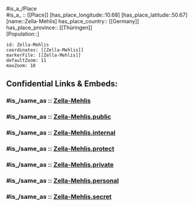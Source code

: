 ﻿---
confidential: public
isDeleted: false
location:
- 50.67
- 10.68
mapmarker: city
mapzoom:
- 7
- 12
SpocWebEntityId: 35805
tags:
- geo/City
type: City
---

#is_a_/Place  
#is_a_ :: [[Place]] 
[has_place_longitude::10.68] 
[has_place_latitude::50.67] 
[name::Zella-Mehlis] 
has_place_country:: [[Germany]]  
has_place_province:: [[Thüringen]]  
[Population::] 



```leaflet
id: Zella-Mehlis
coordinates: [[Zella-Mehlis]] 
markerFile: [[Zella-Mehlis]] 
defaultZoom: 11 
maxZoom: 18
```


## Confidential Links & Embeds: 

### #is_/same_as :: [Zella-Mehlis](/_Standards/Earth/Continent/Europe/Europe~Central/Germany/Germany~East/Thüringen/counties~TH/Schmalkalden-Meiningen/cities~Schmalkalden/Zella-Mehlis.md) 

### #is_/same_as :: [Zella-Mehlis.public](/_public/Earth/Continent/Europe/Europe~Central/Germany/Germany~East/Thüringen/counties~TH/Schmalkalden-Meiningen/cities~Schmalkalden/Zella-Mehlis.public.md) 

### #is_/same_as :: [Zella-Mehlis.internal](/_internal/Earth/Continent/Europe/Europe~Central/Germany/Germany~East/Thüringen/counties~TH/Schmalkalden-Meiningen/cities~Schmalkalden/Zella-Mehlis.internal.md) 

### #is_/same_as :: [Zella-Mehlis.protect](/_protect/Earth/Continent/Europe/Europe~Central/Germany/Germany~East/Thüringen/counties~TH/Schmalkalden-Meiningen/cities~Schmalkalden/Zella-Mehlis.protect.md) 

### #is_/same_as :: [Zella-Mehlis.private](/_private/Earth/Continent/Europe/Europe~Central/Germany/Germany~East/Thüringen/counties~TH/Schmalkalden-Meiningen/cities~Schmalkalden/Zella-Mehlis.private.md) 

### #is_/same_as :: [Zella-Mehlis.personal](/_personal/Earth/Continent/Europe/Europe~Central/Germany/Germany~East/Thüringen/counties~TH/Schmalkalden-Meiningen/cities~Schmalkalden/Zella-Mehlis.personal.md) 

### #is_/same_as :: [Zella-Mehlis.secret](/_secret/Earth/Continent/Europe/Europe~Central/Germany/Germany~East/Thüringen/counties~TH/Schmalkalden-Meiningen/cities~Schmalkalden/Zella-Mehlis.secret.md)

